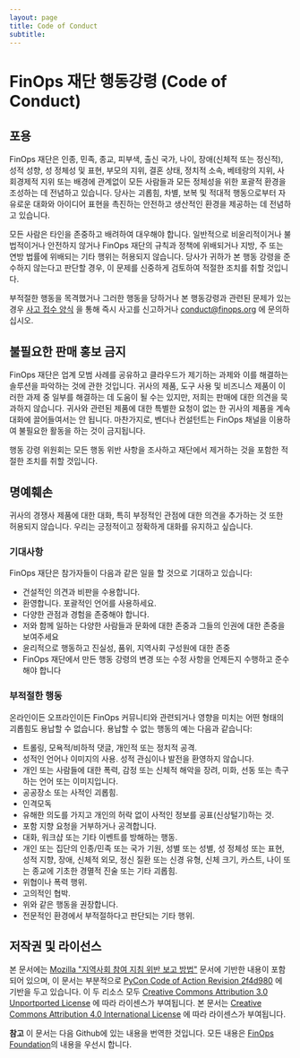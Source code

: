 ```yaml
---
layout: page
title: Code of Conduct
subtitle: 
---
```


# FinOps 재단 행동강령 (Code of Conduct)

## 포용

FinOps 재단은 인종, 민족, 종교, 피부색, 출신 국가, 나이, 장애(신체적 또는 정신적), 성적 성향, 성 정체성 및 표현, 부모의 지위, 결혼 상태, 정치적 소속, 베테랑의 지위, 사회경제적 지위 또는 배경에 관계없이 모든 사람들과 모든 정체성을 위한 포괄적 환경을 조성하는 데 전념하고 있습니다. 당사는 괴롭힘, 차별, 보복 및 적대적 행동으로부터 자유로운 대화와 아이디어 표현을 촉진하는 안전하고 생산적인 환경을 제공하는 데 전념하고 있습니다.

모든 사람은 타인을 존중하고 배려하여 대우해야 합니다. 일반적으로 비윤리적이거나 불법적이거나 안전하지 않거나 FinOps 재단의 규칙과 정책에 위배되거나 지방, 주 또는 연방 법률에 위배되는 기타 행위는 허용되지 않습니다. 당사가 귀하가 본 행동 강령을 준수하지 않는다고 판단할 경우, 이 문제를 신중하게 검토하여 적절한 조치를 취할 것입니다.

부적절한 행동을 목격했거나 그러한 행동을 당하거나 본 행동강령과 관련된 문제가 있는 경우 [사고 접수 양식](https://docs.google.com/forms/d/e/1FAIpQLSf2Z-z6qZUyHku7FwbMuOXa8rLH_XTju78xzr6VacyMfAgJqA/viewform) 을 통해 즉시 사고를 신고하거나 conduct@finops.org 에 문의하십시오.

## 불필요한 판매 홍보 금지

FinOps 재단은 업계 모범 사례를 공유하고 클라우드가 제기하는 과제와 이를 해결하는 솔루션을 파악하는 것에 관한 것입니다. 귀사의 제품, 도구 사용 및 비즈니스 제품이 이러한 과제 중 일부를 해결하는 데 도움이 될 수는 있지만, 저희는 판매에 대한 의견을 묵과하지 않습니다. 귀사와 관련된 제품에 대한 특별한 요청이 없는 한 귀사의 제품을 계속 대화에 끌어들여서는 안 됩니다. 마찬가지로, 벤더나 컨설턴트는 FinOps 채널을 이용하여 불필요한 활동을 하는 것이 금지됩니다.

행동 강령 위원회는 모든 행동 위반 사항을 조사하고 재단에서 제거하는 것을 포함한 적절한 조치를 취할 것입니다.

## 명예훼손

귀사의 경쟁사 제품에 대한 대화, 특히 부정적인 관점에 대한 의견을 추가하는 것 또한 허용되지 않습니다. 우리는 긍정적이고 정확하게 대화를 유지하고 싶습니다.

### 기대사항

FinOps 재단은 참가자들이 다음과 같은 일을 할 것으로 기대하고 있습니다:
* 건설적인 의견과 비판을 수용합니다.
* 환영합니다. 포괄적인 언어를 사용하세요.
* 다양한 관점과 경험을 존중해야 합니다.
* 저와 함께 일하는 다양한 사람들과 문화에 대한 존중과 그들의 인권에 대한 존중을 보여주세요
* 윤리적으로 행동하고 진실성, 품위, 지역사회 구성원에 대한 존중
* FinOps 재단에서 만든 행동 강령의 변경 또는 수정 사항을 언제든지 수행하고 준수해야 합니다

### 부적절한 행동

온라인이든 오프라인이든 FinOps 커뮤니티와 관련되거나 영향을 미치는 어떤 형태의 괴롭힘도 용납할 수 없습니다. 용납할 수 없는 행동의 예는 다음과 같습니다:
* 트롤링, 모욕적/비하적 댓글, 개인적 또는 정치적 공격.
* 성적인 언어나 이미지의 사용. 성적 관심이나 발전을 환영하지 않습니다.
* 개인 또는 사람들에 대한 폭력, 감정 또는 신체적 해악을 장려, 미화, 선동 또는 촉구하는 언어 또는 이미지입니다.
* 공공장소 또는 사적인 괴롭힘.
* 인격모독
* 유해한 의도를 가지고 개인의 허락 없이 사적인 정보를 공표(신상털기)하는 것. 
* 포함 지향 요청을 거부하거나 공격합니다.
* 대화, 워크샵 또는 기타 이벤트를 방해하는 행동.
* 개인 또는 집단의 인종/민족 또는 국가 기원, 성별 또는 성별, 성 정체성 또는 표현, 성적 지향, 장애, 신체적 외모, 정신 질환 또는 신경 유형, 신체 크기, 카스트, 나이 또는 종교에 기초한 경멸적 진술 또는 기타 괴롭힘.
* 위협이나 폭력 행위.
* 고의적인 협박.
* 위와 같은 행동을 권장합니다.
* 전문적인 환경에서 부적절하다고 판단되는 기타 행위.


## 저작권 및 라이선스
본 문서에는 [Mozilla "지역사회 참여 지침 위반 보고 방법"](https://www.mozilla.org/en-US/about/governance/policies/participation/reporting/) 문서에 기반한 내용이 포함되어 있으며, 이 문서는 부분적으로 [PyCon Code of Action Revision 2f4d980](https://us.pycon.org/2018/about/code-of-conduct/) 에 기반을 두고 있습니다. 이 두 리소스 모두 [Creative Commons Attribution 3.0 Unportported License](https://creativecommons.org/licenses/by/3.0/) 에 따라 라이센스가 부여됩니다. 본 문서는 [Creative Commons Attribution 4.0 International License](https://creativecommons.org/licenses/by/4.0/) 에 따라 라이센스가 부여됩니다.


**참고** 이 문서는 다음 Github에 있는 내용을 번역한 것입니다. 모든 내용은 [FinOps Foundation](https://github.com/finopsfoundation/foundation)의 내용을 우선시 합니다.
